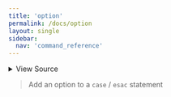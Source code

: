 ```yaml
---
title: 'option'
permalink: /docs/option
layout: single
sidebar:
  nav: 'command_reference'
---
```




<details>
  <summary>View Source</summary>

{% highlight sh %}

!fn --shellpen-private writeDSL writeln "$1)"
!fn --shellpen-private contexts push "::"
{% endhighlight %}

</details>



> Add an option to a `case` / `esac` statement







